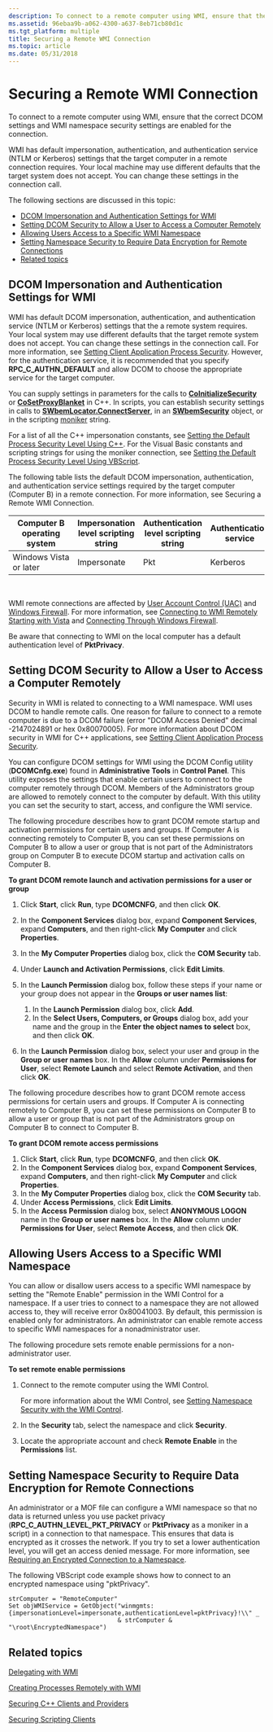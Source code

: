 ```yaml
---
description: To connect to a remote computer using WMI, ensure that the correct DCOM settings and WMI namespace security settings are enabled for the connection.
ms.assetid: 96ebaa9b-a062-4300-a637-8eb71cb80d1c
ms.tgt_platform: multiple
title: Securing a Remote WMI Connection
ms.topic: article
ms.date: 05/31/2018
---
```


# Securing a Remote WMI Connection

To connect to a remote computer using WMI, ensure that the correct DCOM settings and WMI namespace security settings are enabled for the connection.

WMI has default impersonation, authentication, and authentication service (NTLM or Kerberos) settings that the target computer in a remote connection requires. Your local machine may use different defaults that the target system does not accept. You can change these settings in the connection call.

The following sections are discussed in this topic:

-   [DCOM Impersonation and Authentication Settings for WMI](#dcom-impersonation-and-authentication-settings-for-wmi)
-   [Setting DCOM Security to Allow a User to Access a Computer Remotely](#setting-dcom-security-to-allow-a-user-to-access-a-computer-remotely)
-   [Allowing Users Access to a Specific WMI Namespace](#allowing-users-access-to-a-specific-wmi-namespace)
-   [Setting Namespace Security to Require Data Encryption for Remote Connections](#setting-namespace-security-to-require-data-encryption-for-remote-connections)
-   [Related topics](#related-topics)

## DCOM Impersonation and Authentication Settings for WMI

WMI has default DCOM impersonation, authentication, and authentication service (NTLM or Kerberos) settings that the a remote system requires. Your local system may use different defaults that the target remote system does not accept. You can change these settings in the connection call. For more information, see [Setting Client Application Process Security](setting-client-application-process-security.md). However, for the authentication service, it is recommended that you specify **RPC\_C\_AUTHN\_DEFAULT** and allow DCOM to choose the appropriate service for the target computer.

You can supply settings in parameters for the calls to [**CoInitializeSecurity**](/windows/win32/api/combaseapi/nf-combaseapi-coinitializesecurity) or [**CoSetProxyBlanket**](/windows/win32/api/combaseapi/nf-combaseapi-cosetproxyblanket) in C++. In scripts, you can establish security settings in calls to [**SWbemLocator.ConnectServer**](swbemlocator-connectserver.md), in an [**SWbemSecurity**](swbemsecurity.md) object, or in the scripting [moniker](constructing-a-moniker-string.md) string.

For a list of all the C++ impersonation constants, see [Setting the Default Process Security Level Using C++](setting-the-default-process-security-level-using-c-.md). For the Visual Basic constants and scripting strings for using the moniker connection, see [Setting the Default Process Security Level Using VBScript](setting-the-default-process-security-level-using-vbscript.md).

The following table lists the default DCOM impersonation, authentication, and authentication service settings required by the target computer (Computer B) in a remote connection. For more information, see Securing a Remote WMI Connection.



| Computer B operating system | Impersonation level scripting string | Authentication level scripting string | Authentication service |
|-----------------------------|--------------------------------------|---------------------------------------|------------------------|
| Windows Vista or later      | Impersonate                          | Pkt                                   | Kerberos               |



 

WMI remote connections are affected by [User Account Control (UAC)](/previous-versions/aa905108(v=msdn.10)) and [Windows Firewall](https://www.microsoft.com/technet/itsolutions/network/wf/default.mspx). For more information, see [Connecting to WMI Remotely Starting with Vista](connecting-to-wmi-remotely-starting-with-vista.md) and [Connecting Through Windows Firewall](/windows/desktop/WmiSdk/connecting-to-wmi-remotely-starting-with-vista).

Be aware that connecting to WMI on the local computer has a default authentication level of **PktPrivacy**.

## Setting DCOM Security to Allow a User to Access a Computer Remotely

Security in WMI is related to connecting to a WMI namespace. WMI uses DCOM to handle remote calls. One reason for failure to connect to a remote computer is due to a DCOM failure (error "DCOM Access Denied" decimal -2147024891 or hex 0x80070005). For more information about DCOM security in WMI for C++ applications, see [Setting Client Application Process Security](setting-client-application-process-security.md).

You can configure DCOM settings for WMI using the DCOM Config utility (**DCOMCnfg.exe**) found in **Administrative Tools** in **Control Panel**. This utility exposes the settings that enable certain users to connect to the computer remotely through DCOM. Members of the Administrators group are allowed to remotely connect to the computer by default. With this utility you can set the security to start, access, and configure the WMI service.

The following procedure describes how to grant DCOM remote startup and activation permissions for certain users and groups. If Computer A is connecting remotely to Computer B, you can set these permissions on Computer B to allow a user or group that is not part of the Administrators group on Computer B to execute DCOM startup and activation calls on Computer B.

**To grant DCOM remote launch and activation permissions for a user or group**

1.  Click **Start**, click **Run**, type **DCOMCNFG**, and then click **OK**.
2.  In the **Component Services** dialog box, expand **Component Services**, expand **Computers**, and then right-click **My Computer** and click **Properties**.
3.  In the **My Computer Properties** dialog box, click the **COM Security** tab.
4.  Under **Launch and Activation Permissions**, click **Edit Limits**.
5.  In the **Launch Permission** dialog box, follow these steps if your name or your group does not appear in the **Groups or user names list**:

    1.  In the **Launch Permission** dialog box, click **Add**.
    2.  In the **Select Users, Computers, or Groups** dialog box, add your name and the group in the **Enter the object names to select** box, and then click **OK**.

6.  In the **Launch Permission** dialog box, select your user and group in the **Group or user names** box. In the **Allow** column under **Permissions for User**, select **Remote Launch** and select **Remote Activation**, and then click **OK**.

The following procedure describes how to grant DCOM remote access permissions for certain users and groups. If Computer A is connecting remotely to Computer B, you can set these permissions on Computer B to allow a user or group that is not part of the Administrators group on Computer B to connect to Computer B.

**To grant DCOM remote access permissions**

1.  Click **Start**, click **Run**, type **DCOMCNFG**, and then click **OK**.
2.  In the **Component Services** dialog box, expand **Component Services**, expand **Computers**, and then right-click **My Computer** and click **Properties**.
3.  In the **My Computer Properties** dialog box, click the **COM Security** tab.
4.  Under **Access Permissions**, click **Edit Limits**.
5.  In the **Access Permission** dialog box, select **ANONYMOUS LOGON** name in the **Group or user names** box. In the **Allow** column under **Permissions for User**, select **Remote Access**, and then click **OK**.

## Allowing Users Access to a Specific WMI Namespace

You can allow or disallow users access to a specific WMI namespace by setting the "Remote Enable" permission in the WMI Control for a namespace. If a user tries to connect to a namespace they are not allowed access to, they will receive error 0x80041003. By default, this permission is enabled only for administrators. An administrator can enable remote access to specific WMI namespaces for a nonadministrator user.

The following procedure sets remote enable permissions for a non-administrator user.

**To set remote enable permissions**

1.  Connect to the remote computer using the WMI Control.

    For more information about the WMI Control, see [Setting Namespace Security with the WMI Control](setting-namespace-security-with-the-wmi-control.md).

2.  In the **Security** tab, select the namespace and click **Security**.
3.  Locate the appropriate account and check **Remote Enable** in the **Permissions** list.

## Setting Namespace Security to Require Data Encryption for Remote Connections

An administrator or a MOF file can configure a WMI namespace so that no data is returned unless you use packet privacy (**RPC\_C\_AUTHN\_LEVEL\_PKT\_PRIVACY** or **PktPrivacy** as a moniker in a script) in a connection to that namespace. This ensures that data is encrypted as it crosses the network. If you try to set a lower authentication level, you will get an access denied message. For more information, see [Requiring an Encrypted Connection to a Namespace](requiring-an-encrypted-connection-to-a-namespace.md).

The following VBScript code example shows how to connect to an encrypted namespace using "pktPrivacy".


```VB
strComputer = "RemoteComputer"
Set objWMIService = GetObject("winmgmts:{impersonationLevel=impersonate,authenticationLevel=pktPrivacy}!\\" _
                              & strComputer & "\root\EncryptedNamespace")
```



## Related topics

<dl> <dt>

[Delegating with WMI](connecting-to-a-3rd-computer-delegation.md)
</dt> <dt>

[Creating Processes Remotely with WMI](creating-processes-remotely.md)
</dt> <dt>

[Securing C++ Clients and Providers](securing-c---clients-and-providers.md)
</dt> <dt>

[Securing Scripting Clients](securing-scripting-clients.md)
</dt> </dl>

 

 
